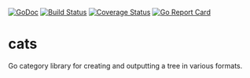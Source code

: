 [![GoDoc](https://godoc.org/github.com/usrpro/cats?status.svg)](https://godoc.org/github.com/usrpro/cats)
[![Build Status](https://travis-ci.org/usrpro/cats.svg?branch=master)](https://travis-ci.org/usrpro/cats)
[![Coverage Status](https://coveralls.io/repos/github/usrpro/cats/badge.svg?branch=master)](https://coveralls.io/github/usrpro/cats?branch=master)
[![Go Report Card](https://goreportcard.com/badge/github.com/usrpro/cats)](https://goreportcard.com/report/github.com/usrpro/cats)

# cats
Go category library for creating and outputting a tree in various formats.
